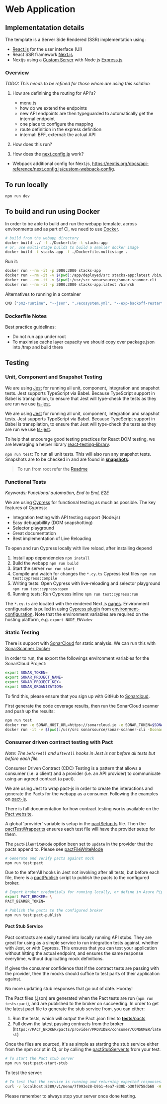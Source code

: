 # Web Application

## Implementatation details

The template is a Server Side Rendered (SSR) implementation using:
- [React.js](https://reactjs.org/) for the user interface (UI) 
- React SSR framework [Next.js](https://nextjs.org/)
- Nextjs using a [Custom Server](https://nextjs.org/docs/advanced-features/custom-server) with Node.js [Express.js](https://expressjs.com/)

### Overview
*TODO: This needs to be refined for those whom are using this solution*

1. How are definining the routing for API's? 
   - menu.ts
   - how do we extend the endpoints
   - new API endpoints are then typeguarded to automatically get the internal endpoint
   - one place to configure the mapping 
   - route definition in the express definition
   - internal: BFF, external: the actual API

2. How does this run?

3. How does the [next.config.js](/packages/template-cli/templates/src/ssr/next.config.js) work?
  - Webpack additional config for Next.js, https://nextjs.org/docs/api-reference/next.config.js/custom-webpack-config.


## To run locally

```bash
npm run dev
```

## To build and run using Docker

In order to be able to build and run the webapp template, across environments
and as part of CI, we need to use [Docker](https://docs.docker.com/install/).

```bash
# build from the webapp directory
docker build ../ -f ./Dockerfile -t stacks-app
# or, use multi-stage builds to build a smaller docker image
docker build -t stacks-app -f ./Dockerfile.multistage .
```

Run it:

```bash
docker run --rm -it -p 3000:3000 stacks-app
docker run --rm -it -v $(pwd):/app/deployed/src stacks-app:latest /bin/sh
docker run --rm -it -v $(pwd):/usr/src sonarsource/sonar-scanner-cli
docker run --rm -it -p 3000:3000 stacks-app:latest /bin/sh
```

Alternatives to running in a container

```bash
CMD ["pm2-runtime", "--json", "./ecosystem.yml", "--exp-backoff-restart-delay=500", "-a", "--update-env"]
```

### Dockerfile Notes

Best practice guidelines:
  - Do not run app under root 
  - To maximise cache layer capacity we should copy over package.json into /tmp and build there


## Testing

### Unit, Component and Snapshot Testing

We are using [Jest](https://jestjs.io/) for running all unit, component,
integration and snapshot tests. Jest supports TypeScript via Babel. Because
TypeScript support in Babel is transpilation, to ensure that Jest will
type-check the tests as they are run we use
[ts-jest](https://github.com/kulshekhar/ts-jest).

We are using [Jest](https://jestjs.io/) for running all unit, component,
integration and snapshot tests. Jest supports TypeScript via Babel. Because
TypeScript support in Babel is transpilation, to ensure that Jest will
type-check the tests as they are run we use
[ts-jest](https://github.com/kulshekhar/ts-jest).

To help that encourage good testing practices for React DOM testing, we are
leveraging a helper library [react-testing-library](https://jestjs.io/).

`npm run test`: To run all unit tests. This will also run any snapshot tests.
Snapshots are to be checked in and are found in
[**snapshots**](__tests__/__snapshots__).

> To run from root refer the [Readme](../../README.md)

### Functional Tests
_Keywords: Functional automation, End to End, E2E_

We are using [Cypress](https://docs.cypress.io/) for functional testing as much as possible. The key features of Cypress:
* Integration testing with API testing support (Node.js)
* Easy debugabillity (DOM snapshotting)
* Selector playground
* Great documentation
* Best implementation of Live Reloading

To open and run Cypress locally with live reload, after installing depend

1. Install app dependencies `npm install`
1. Build the webapp `npm run build`
1. Start the server `run run start`
1. Compile and watch for changes the `*.cy.ts` Cypress test files `npm run test:cypress:compile`
1. Writing tests: Open Cypress with live-reloading and selector playground `npm run test:cypress:open`
1. Running tests: Run Cypresss inline  `npm run test:cypress:run`

The `*.cy.ts` are located with the rendered Next.js [pages](./pages/).
Environment configuration is pulled in using [Cypress plugin](./__tests__/cypress/plugins/index.js) from [environment-configuration](./environment-configuration/index.js). Note that the environment variables are required on the hosting platform, e.g. `export NODE_ENV=dev`

### Static Testing

There is support with [SonarCloud](https://sonarcloud.io/) for static analysis.
We can run this with
[SonarScanner Docker](https://github.com/SonarSource/sonar-scanner-cli-docker)

In order to run, the export the followings environment variables for the
SonarCloud Project:

```bash
export SONAR_TOKEN=
export SONAR_PROJECT_NAME=
export SONAR_PROJECT_KEY=
export SONAR_ORGANIZATION=
```

To find this, please ensure that you sign up with GitHub to
[Sonarcloud](https://sonarcloud.io).

First generate the code coverage results, then run the SonarCloud scanner and
push up the results:

```bash
npm run test
docker run -e SONAR_HOST_URL=https://sonarcloud.io -e SONAR_TOKEN=$SONAR_TOKEN -e SONAR_PROJECT_KEY=$SONAR_PROJECT_KEY -e SONAR_PROJECT_KEY=$SONAR_PROJECT_KEY -e SONAR_ORGANIZATION=$SONAR_ORGANIZATION -e BUILD_NUMBER=1.2.3 --rm -t -v $(pwd):/usr/src sonarsource/sonar-scanner-cli
docker run -it -v $(pwd):/usr/src sonarsource/sonar-scanner-cli -Dsonar.host.url=https://sonarcloud.io -Dsonar.login=$SONAR_TOKEN -Dsonar.projectKey=$SONAR_PROJECT_KEY -e sonar.organization=$SONAR_ORGANIZATION
```

### Consumer driven contract testing with Pact

_Note: The `beforeAll` and `afterAll` hooks in Jest is not before all tests but before each file._

Consumer Driven Contract (CDC) Testing is a pattern that allows a consumer (i.e: a client) and a provider (i.e. an API provider) to communicate using an agreed contract (a pact).

We are using Jest to wrap pact-js in order to create the interactions and generate the Pacts for the webapp as a consumer. Following the examples on [pact-js](https://github.com/pact-foundation/pact-js).

There is full documentation for how contract testing works available on the [Pact website](https://docs.pact.io/how_pact_works).

A global 'provider' variable is setup in the [pactSetup.ts](./pact/pactSetup.ts) file. Then the [pactTestWrapper.ts](./pact/pactTestWrapper.ts) ensures each test file will have the provider setup for them.

The `pactFileWriteMode` option been set to `update` in the provider that the pacts append to. Please see [pactFileWriteMode](https://docs.pact.io/implementation_guides/ruby/configuration#pactfile_write_mode)

```bash
# Generate and verify pacts against mock
npm run test:pact
```

Due to the afterAll hooks in Jest not invoking after all tests, but before each file, there is a [pactPublish](./pact/pactPublish.ts) script to publish the pacts to the configured broker.

```bash
# Export broker credentials for running locally, or define in Azure Pipelines Library
export PACT_BROKER= \
PACT_BEARER_TOKEN= 
``` 

```bash
# Publish the pacts to the configured broker
npm run test:pact-publish
```

#### Pact Stub Service
Pact contracts are easily turned into locally running API stubs. They are great for using as a simple service to run integration tests against, whether with Jest, or with Cypress. This ensures that you can test your application without hitting the actual endpoint, and ensures the same response everytime, without duplicating mock definitions.

If gives the consumer confidence that if the contract tests are passing with the provider, then the mocks should suffice to test parts of their application against.

No more updating stub responses that go out of date. Hooray!

The Pact files (.json) are generated when the Pact tests are run (`npm run tests:pact`), and are published to the broker on succeeding. In order to get the latest pact file to generate the stub service from, you can either:

1. Run the tests, which will output the Pact .json files to [__tests__/pacts](./__tests__/pacts)
2. Pull down the latest passing contracts from the broker (`https://PACT_BROKER/pacts/provider/PROVIDER/consumer/CONSUMER/latest`)

Once the files are sourced, it's as simple as starting the stub service either from the npm script in CI, or by calling the [pactStubServer.ts](./pact/packStubServer.ts) from your test.

```bash
# To start the Pact stub server
npm run test:pact-start-stub
```

To test the server:

```bash
# To test that the service is running and returning expected responses:
curl -v localhost:8389/v1/menu/7f993e28-b9b1-4ea7-830b-b30f9758db68 -H "Accept: application/json"
```

Please remember to always stop your server once done testing.

